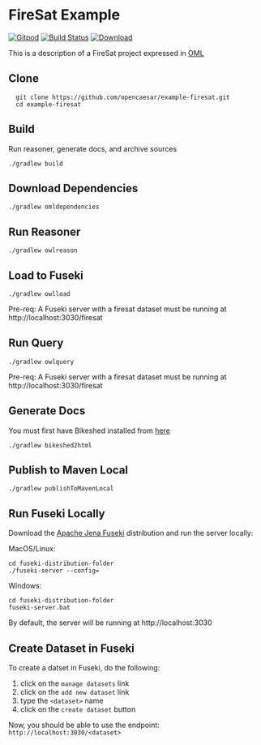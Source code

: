 # FireSat Example

[![Gitpod](https://img.shields.io/badge/gitpod-open-blue?logo=gitpod)](https://gitpod.io/#https://github.com/opencaesar/example-firesat) 
[![Build Status](https://travis-ci.org/opencaesar/example-firesat.svg?branch=master)](https://travis-ci.org/opencaesar/example-firesat)
[ ![Download](https://api.bintray.com/packages/opencaesar/example-firesat/example-firesat/images/download.svg) ](https://bintray.com/opencaesar/example-firesat/example-firesat/_latestVersion)

This is a description of a FireSat project expressed in [OML](https://github.com/opencaesar/oml)

## Clone
```
  git clone https://github.com/opencaesar/example-firesat.git
  cd example-firesat
```

## Build
Run reasoner, generate docs, and archive sources
```
./gradlew build
```

## Download Dependencies
```
./gradlew omldependencies
```

## Run Reasoner
```
./gradlew owlreason
```

## Load to Fuseki
```
./gradlew owlload
```
Pre-req: A Fuseki server with a firesat dataset must be running at http://localhost:3030/firesat  

## Run Query
```
./gradlew owlquery
```
Pre-req: A Fuseki server with a firesat dataset must be running at http://localhost:3030/firesat  

## Generate Docs
You must first have Bikeshed installed from [here](https://tabatkins.github.io/bikeshed/#installing)
```
./gradlew bikeshed2html
```

## Publish to Maven Local
```
./gradlew publishToMavenLocal
```

## Run Fuseki Locally
Download the [Apache Jena Fuseki](https://jena.apache.org/download/index.cgi) distribution and run the server locally:

MacOS/Linux:
```
cd fuseki-distribution-folder
./fuseki-server --config=
```
Windows:
```
cd fuseki-distribution-folder
fuseki-server.bat
```
By default, the server will be running at http://localhost:3030

## Create Dataset in Fuseki
To create a datset in Fuseki, do the following:

1. click on the `manage datasets` link
1. click on the `add new dataset` link
1. type the `<dataset>` name
1. click on the `create dataset` button

Now, you should be able to use the endpoint: `http://localhost:3030/<dataset>`
